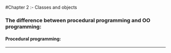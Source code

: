 
#Chapter 2 :- Classes and objects
### The difference between procedural programming and OO programming:

#### Procedural programming: 




___


